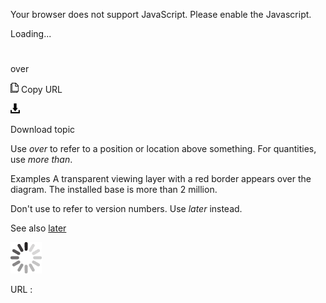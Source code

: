 Your browser does not support JavaScript. Please enable the Javascript.

Loading...

# 

over

![Copy URL](over_files/Copy.png)
Copy URL

![Download](over_files/Download.png)

Download topic

Use *over* to refer to a position or location above something. For quantities, use *more than*. 

Examples
A transparent viewing layer with a red border appears over the diagram.
The installed base is more than 2 million. 

Don't use to refer to version numbers. Use *later* instead.

See also [later](https://worldready.cloudapp.net/Styleguide/Read?id=1413&topicid=5476)

![In progress](over_files/activity-large.gif)

URL :
